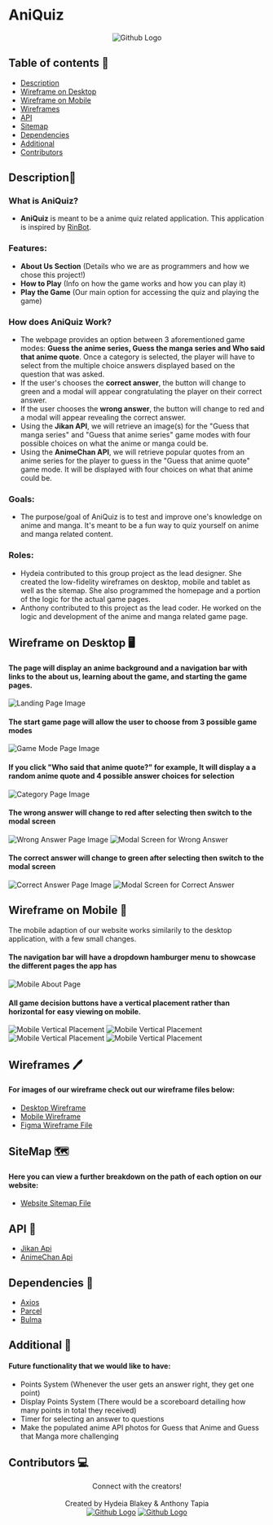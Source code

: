 # AniQuiz

<div align="center">
<img alt="Github Logo" src="logos/AniQuiz_Short_Logo.png" />
</div>

## Table of contents 📰

- [Description](#description)
- [Wireframe on Desktop](#wireframe-on-desktop-%EF%B8%8F)
- [Wireframe on Mobile](#wireframe-on-mobile-)
- [Wireframes](#wireframes-%EF%B8%8F)
- [API](#api-)
- [Sitemap](#sitemap-%EF%B8%8F)
- [Dependencies](#dependencies-)
- [Additional](#additional-)
- [Contributors](#contributors-)

## Description📜

### What is AniQuiz?

- **AniQuiz** is meant to be a anime quiz related application. This application is inspired by [RinBot](https://rinbot.moe/).

### Features:

- **About Us Section** (Details who we are as programmers and how we chose this project!)
- **How to Play** (Info on how the game works and how you can play it)
- **Play the Game** (Our main option for accessing the quiz and playing the game)

### How does AniQuiz Work?

- The webpage provides an option between 3 aforementioned game modes: **Guess the anime series, Guess the manga series and Who said that anime quote**. Once a category is selected, the player will have to select from the multiple choice answers displayed based on the question that was asked.
- If the user's chooses the **correct answer**, the button will change to green and a modal will appear congratulating the player on their correct answer.
- If the user chooses the **wrong answer**, the button will change to red and a modal will appear revealing the correct answer.
- Using the **Jikan API**, we will retrieve an image(s) for the "Guess that manga series" and "Guess that anime series" game modes with four possible choices on what the anime or manga could be.
- Using the **AnimeChan API**, we will retrieve popular quotes from an anime series for the player to guess in the "Guess that anime quote" game mode. It will be displayed with four choices on what that anime could be.

### Goals:

- The purpose/goal of AniQuiz is to test and improve one's knowledge on anime and manga. It's meant to be a fun way to quiz yourself on anime and manga related content.

### Roles:

- Hydeia contributed to this group project as the lead designer. She created the low-fidelity wireframes on desktop, mobile and tablet as well as the sitemap. She also programmed the homepage and a portion of the logic for the actual game pages.
- Anthony contributed to this project as the lead coder. He worked on the logic and development of the anime and manga related game page.

## Wireframe on Desktop 🖥️

#### The page will display an anime background and a navigation bar with links to the about us, learning about the game, and starting the game pages.

![Landing Page Image](wireframes/desktop/Desktop-01.jpg)

#### The start game page will allow the user to choose from 3 possible game modes

![Game Mode Page Image](wireframes/desktop/Desktop-03.jpg)

#### If you click "Who said that anime quote?" for example, It will display a a random anime quote and 4 possible answer choices for selection

![Category Page Image](wireframes/desktop/Desktop-04.jpg)

#### The wrong answer will change to red after selecting then switch to the modal screen

![Wrong Answer Page Image](wireframes/desktop/Desktop-05.jpg)
![Modal Screen for Wrong Answer](wireframes/desktop/Desktop-06.jpg)

#### The correct answer will change to green after selecting then switch to the modal screen

![Correct Answer Page Image](wireframes/desktop/Desktop-07.jpg)
![Modal Screen for Correct Answer](wireframes/desktop/Desktop-08.jpg)

## Wireframe on Mobile 📱

The mobile adaption of our website works similarily to the desktop application, with a few small changes.

#### The navigation bar will have a dropdown hamburger menu to showcase the different pages the app has

![Mobile About Page](wireframes/mobile/Mobile_1.jpg)

#### All game decision buttons have a vertical placement rather than horizontal for easy viewing on mobile.

![Mobile Vertical Placement](wireframes/mobile/Mobile_5.jpg)
![Mobile Vertical Placement](wireframes/mobile/Mobile_6.jpg)
![Mobile Vertical Placement](wireframes/mobile/Mobile_7.jpg)
![Mobile Vertical Placement](wireframes/mobile/Mobile_8.jpg)

## Wireframes 🖊️

#### For images of our wireframe check out our wireframe files below:

- [Desktop Wireframe](wireframes/desktop)
- [Mobile Wireframe](wireframes/mobile)
- [Figma Wireframe File](https://www.figma.com/file/2NqUqIVdoXK33r0yTomNqV/Wireframe_Project_1?node-id=11%3A17)

## SiteMap 🗺️

#### Here you can view a further breakdown on the path of each option on our website:

- [Website Sitemap File](https://www.figma.com/file/eFgd65MWwDKykhmZlRqkKq/Sitemap?node-id=0%3A1)

## API 📝

- [Jikan Api](https://jikan.moe/)
- [AnimeChan Api](https://animechan.vercel.app/)

## Dependencies 📇

- [Axios](https://github.com/axios/axios)
- [Parcel](https://parceljs.org/)
- [Bulma](https://bulma.io/)

## Additional 💭

#### Future functionality that we would like to have:

- Points System (Whenever the user gets an answer right, they get one point)
- Display Points System (There would be a scoreboard detailing how many points in total they received)
- Timer for selecting an answer to questions
- Make the populated anime API photos for Guess that Anime and Guess that Manga more challenging

## Contributors 💻

<div align="center">
Connect with the creators! 
</div>
<br>
<div align="center">
  <div>Created by Hydeia Blakey & Anthony Tapia</div>
<span>
<a href="https://github.com/hydeiablakey" target="_blank">
<img alt="Github Logo" src="assets/icons/hydeia_logo.jpg" /></a>
</span>

<span>
<a href="https://github.com/tapia81" target="_blank">
<img alt="Github Logo" src="assets/icons/anthony_logo.jpg"  /></a>
</span>

</div>
